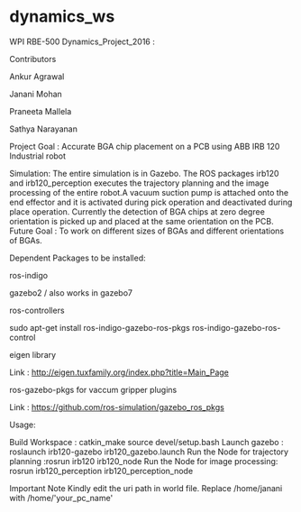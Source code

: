 # dynamics_ws

WPI RBE-500 Dynamics_Project_2016 :

Contributors

Ankur Agrawal

Janani Mohan

Praneeta Mallela

Sathya Narayanan

Project Goal : Accurate BGA chip placement on a PCB using ABB IRB 120 Industrial robot

Simulation: The entire simulation is in Gazebo. The ROS packages irb120 and irb120_perception executes the trajectory planning and the image processing of the entire robot.A vacuum suction pump is attached onto the end effector and it is activated during pick operation and deactivated during place operation. Currently the detection of BGA chips at zero degree orientation is picked up and placed at the same orientation on the PCB. Future Goal : To work on different sizes of BGAs and different orientations of BGAs.

Dependent Packages to be installed:

ros-indigo

gazebo2 / also works in gazebo7

ros-controllers

sudo apt-get install ros-indigo-gazebo-ros-pkgs ros-indigo-gazebo-ros-control

eigen library

Link : http://eigen.tuxfamily.org/index.php?title=Main_Page

ros-gazebo-pkgs for vaccum gripper plugins

Link : https://github.com/ros-simulation/gazebo_ros_pkgs

Usage:

Build Workspace : catkin_make
source devel/setup.bash
Launch gazebo : roslaunch irb120-gazebo irb120_gazebo.launch
Run the Node for trajectory planning :rosrun irb120 irb120_node
Run the Node for image processing: rosrun irb120_perception irb120_perception_node

Important Note
Kindly edit the uri path in world file. Replace /home/janani with /home/'your_pc_name'
